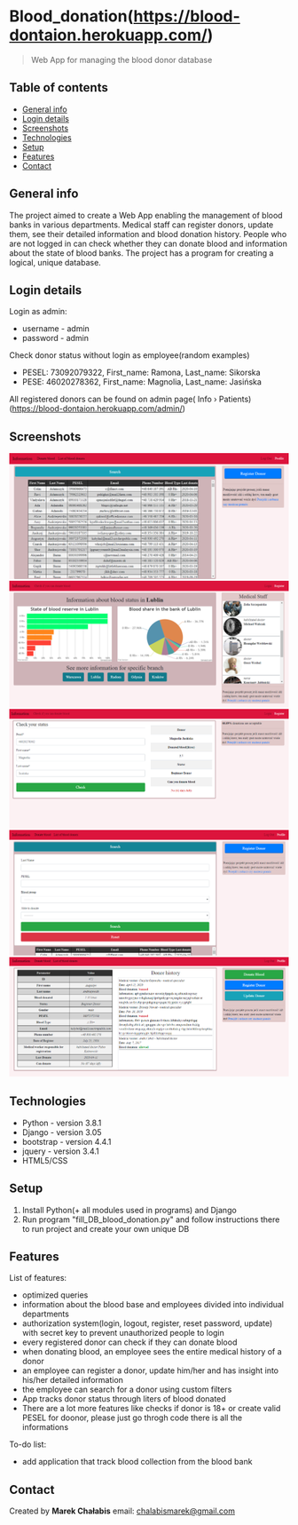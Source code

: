 # Blood_donation(https://blood-dontaion.herokuapp.com/)
> Web App for managing the blood donor database

## Table of contents
* [General info](#general-info)
* [Login details](#login-details)
* [Screenshots](#screenshots)
* [Technologies](#technologies)
* [Setup](#setup)
* [Features](#features)
* [Contact](#contact)

## General info
  The project aimed to create a Web App enabling the management of blood banks in various departments. Medical staff can
register donors, update them, see their detailed information and blood donation history. 
People who are not logged in can check whether they can donate blood and information about the state of blood banks.
The project has a program for creating a logical, unique database.

## Login details
Login as admin:
* username - admin
* password - admin

Check donor status without login as employee(random examples)
* PESEL: 73092079322, First_name: Ramona, Last_name: Sikorska
* PESE: 46020278362, First_name: Magnolia, Last_name: Jasińska

All registered donors can be found on admin page( Info › Patients)(https://blood-dontaion.herokuapp.com/admin/)

## Screenshots
![list_donor](./img/list_donor.PNG)
![branch](./img/branch.PNG)
![donor_info](./img/donor_info.PNG)
![filtry](./img/filtry.PNG)
![info_donor](./img/info_donor.PNG)

## Technologies
* Python - version 3.8.1
* Django - version 3.05
* bootstrap - version 4.4.1
* jquery - version 3.4.1
* HTML5/CSS

## Setup
1. Install Python(+ all modules used in programs) and Django 
2. Run program "fill_DB_blood_donation.py" and follow instructions there to run project and create your own unique DB

## Features
List of features:
* optimized queries
* information about the blood base and employees divided into individual departments
* authorization system(login, logout, register, reset password, update) with secret key to prevent unauthorized people to login
* every registered donor can check if they can donate blood
* when donating blood, an employee sees the entire medical history of a donor
* an employee can register a donor, update him/her and has insight into his/her detailed information
* the employee can search for a donor using custom filters
* App tracks donor status through liters of blood donated
* There are a lot more features like checks if donor is 18+ or create valid PESEL for doonor, please just go throgh code there is all the informations

To-do list:
* add application that track blood collection from the blood bank

## Contact
Created by <b>Marek Chałabis</b> email: chalabismarek@gmail.com
